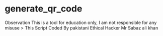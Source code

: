 # generate_qr_code
Observation This is a tool for education only, I am not responsible for any misuse > This Script Coded By pakistani Ethical Hacker Mr Sabaz ali khan
